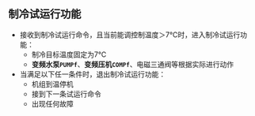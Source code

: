 <!-- 注意事项 -->
<!-- 起始分级标题：##（二级标题） -->

## 制冷试运行功能

- 接收到制冷试运行命令，且当前能调控制温度＞7℃时，进入制冷试运行功能：
  - 制冷目标温度固定为7℃
  - **变频水泵`PUMPf`**、**变频压机`COMPf`**、电磁三通阀等根据实际进行动作
- 当满足以下任一条件时，退出制冷试运行功能：
  - 机组到温停机
  - 接到下一条试运行命令
  - 出现任何故障